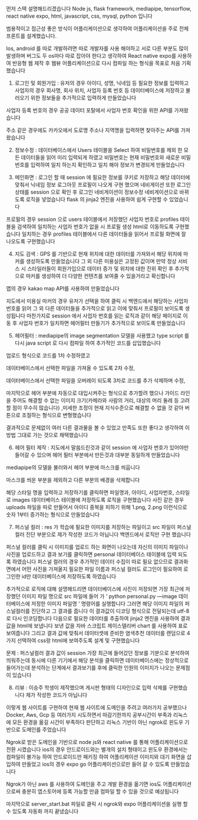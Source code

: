 먼저 스택 설명해드리겠습니다
Node js, flask framework, mediapipe, tensorflow, react native expo, html, javascript, css, mysql, python 입니다

범용적이고 접근성 좋은 방식이 어플리케이션으로 생각하여 어플리케이션을 주로 전체 프론트를 설계했습니다.

Ios, android 를 따로 개발하려면 따로 개발자를 사용 해야하고 서로 다른 부분도 많이 발생하며 버그도 두 os마다 따로 잡아야 한다고 생각하여 React native expo를 사용하여 반응형 웹 제작 후 웹뷰 어플리케이션으로 다시 컴파일 하는 형식을 목표로 처음 기획했습니다 


1. 로그인 및 회원가입 : 유저의 경우 아이디, 성명, 닉네임 등 필요한 정보를 입력하고 사업자의 경우 회사명, 회사 위치, 사업자 등록 번호 등 데이터베이스에 저장하고 불러오기 위한 정보들을 추가적으로 입력하게 만들었습니다

사업자 등록 번호의 경우 공공 데이터 포탈에서 사업자 번호 확인을 위한 API를 가져왔습니다

주소 같은 경우에도 카카오에서 도로명 주소나 지역명을 입력하면 찾아주는 API를 가져왔습니다

2. 정보수정 : 데이터베이스에서 Users 테이블을 Select 하여 비밀번호를 제외 한 모든 데이터들을 읽어 미리 입력되게 하였고 비밀번호는 현재 비밀번호와 새로운 비밀번호를 입력하여 일치 하는지 확인하고 일치 해야 정보가 변경되게 만들었습니다

3. 메인화면 : 로그인 할 때 session 에 필요한 정보를 쿠키로 저장하고 해당 데이터에 맞춰서 닉네임 정보 로그아웃 프로필이 나오게 구현 했으며 네비게이션 또한 로그인 상태를 session 으로 확인 후 로그인 네비게이션이 정보수정 네비게이션으로 바뀌도록 로직을 넣었습니다 flask 의 jinja2 엔진을 사용하여 쉽게 구현할 수 있었습니다

프로필의 경우 session 으로 users 테이블에서 저장했던 사업자 번호로 profiles 테이블을 검색하여 일치하는 사업자 번호가 없을 시 프로필 생성 html로 이동하도록 구현했습니다 일치하는 경우 profiles 테이블에서 다른 데이터들을 읽어서 프로필 화면에 잘 나오도록 구현했습니다

4. 지도 검색 : GPS 를 기반으로 현재 위치에 대한 데이터를 가져와서 해당 위치에 마커를 생성하도록 만들었습니다 그 외 다른 미용실은 고정된 값이며 만약 정상 서비스 시 스타일러들이 회원가입으로 데이터 증가 및 위치에 대한 진위 확인 후 추가적으로 마커를 생성하여 더 다양한 컨텐츠를 보여줄 수 있을거라고 확신합니다

맵의 경우 kakao map API를 사용하여 만들었습니다

지도에서 미용실 마커의 경우 유저가 선택을 하여 클릭 시 백엔드에서 해당하는 사업자 번호를 읽어 그 외 다른 데이터들을 추가적으로 읽고 이에 맞춰서 프로필이 보이도록 생성됩니다 마찬가지로 session 에서 사업자 번호를 읽는 로직과 같이 해당 페이지로 이동 후 사업자 번호가 일치하면 헤어필터 만들기가 추가적으로 보이도록 만들었습니다

5. 헤어필터 : mediapipe의 image segmentation 모델을 사용했고 type script 를 다시 java script 로 다시 컴파일 하여 추가적인 코드를 삽입했습니다 

업로드 형식으로 코드를 1차 수정하였고 

데이터베이스에서 선택한 파일을 가져올 수 있도록 2차 수정, 

데이터베이스에서 선택한 파일을 오버레이 되도록 3차로 코드를 추가 삭제하며 수정, 

마지막으로 헤어 부분에 자동으로 대입시켜주는 형식으로 추가할려 했으나 가이드 라인을 주어도 해결할 수 없는 이미지 크기(카메라와 사람의 거리, 대상의 머리 둘레 등 고려할 점이 무수히 많습니다) ,미세한 조정이 현재 지식수준으로 해결할 수 없을 것 같아 버튼으로 조절하는 형식으로 변형했습니다

결과적으로 문제없이 여러 다른 결과물을 볼 수 있었고 만족도 또한 좋다고 생각하여 이 방법 그대로 가는 것으로 채택했습니다

6. 헤어 필터 제작 : 지도에서 말씀드린것과 같이 session 에 사업자 번호가 있어야만 들어갈 수 있으며 헤어 필터 부분에서 만든것과 대부분 동일하게 만들었습니다

mediapipe의 모델을 불러와서 헤어 부분에 마스크를 씌웁니다

마스크를 씌운 부분을 제외하고 다른 부분의 배경을 삭제합니다

해당 스타일 명을 입력하고 저장하기를 클릭하면 파일명과, 아이디, 사업자번호, 스타일로 images 데이터베이스 테이블에 저장하도록 로직을 구현했습니다 사진 같은 경우 uploads 파일을 따로 만들어서 아이디 중복을 피하기 위해 1.png, 2.png 이런식으로 숫자 1부터 증가하는 형식으로 만들었습니다

7. 퍼스널 컬러 : res 가 학습에 필요한 이미지를 저장하는 파일이고 src 파일이 퍼스널 컬러 진단 부분으로 제가 작성한 코드가 아닙니다 백엔드에서 로직만 구현 했습니다

퍼스널 컬러를 클릭 시 이미지를 업로드 하는 화면이 나오는데 자신의 이미지 파일이나 사진을 업로드하고 결과 보기를 클릭하면 personal 데이터베이스 테이블에 입력 되도록 하였습니다 퍼스널 컬러의 경우 추가적인 데이터 수집이 따로 필요 없으므로 결과화면에서 어떤 사진을 가져올지 필요한 파일 이름과 퍼스널 컬러도 로그인이 필요하여 로그인한 id만 데이터베이스에 저장하도록 하였습니다

추가적으로 로직에 대해 설명해드리면 데이터베이스에 사진이 저장되면 가장 최근에 저장했던 이미지 파일 명으로 src 파일에 들어 가 ’ python personal.py —image 데이터베이스에 저정한 이미지 파일명 ‘ 명령어를 실행합니다 그러면 해당 이미지 파일의 퍼스널컬러를 진단하고 그 결과를 줍니다 이 결과값이 디코딩 형식으로 전달되는데 utf-8 로 다시 인코딩합니다 다음으로 필요한 데이터를 추출하여 jinja2 엔진을 사용하여 결과값을 html에 보냅니다 보낸 값을 자바 스크립트 제이스델리버 chart 를 사용하여 표로 보여줍니다 그리고 결과 값에 맞춰서 데이터셋에 준비한 염색추천 데이터를 랜덤으로 4가지 선택하여 css랑 html에 보여주도록 설계 및 구현했습니다

문제 : 퍼스널컬러 결과 값이 session 가장 최근에 들어갔던 정보를 기분으로 분석하여 띄워주는데 동시에 다른 기기에서 해당 분석을 클릭하면 데이터베이스에는 정상적으로 들어가는데 분석하는 단계에서 결과보기를 후에 클릭한 인원의 이미지가 나오는 문제점이 있습니다

8. 리뷰 : 이승주 학생이 제작했으며 게시판 형태의 디자인으로 입력 삭제를 구현했습니다 제가 작성한 코드가 아닙니다

이렇게 웹 사이트를 구현하여 현재 웹 사이트에 도메인을 주려고 여러가지 공부했으나 Docker, Aws, Gcp 등 여러가지 시도하면서 마감기한까지 공부시간이 부족과 리눅스에 모든 환경을 옮길 시간이 부족하다 판단하고 리눅스 기반이 아닌 ngrok로 윈도우 기반으로 도메인를 주었습니다


Ngrok로 받은 도메인을 기반으로 node js와 react native 를 통해 어플리케이션으로 전환 시켰습니다 ios의 경우 안드로이드와는 별개의 설치 형태이고 윈도우 환경에서는 컴파일이 불가능 하여 안드로이드만 패키징 하여 어플리케이션 이미지와 대기 화면을 삽입하여 만들었고 ios의 경우 expo go 어플리케이션으로만 들어 갈 수 있도록 만들었습니다

Ngrok가 아닌 aws 를 사용하여 도메인을 주고 개발 환경을 옮기면 ios도 어플리케이션으로써 충분히 앱스토어에 등록 가능할 만큼 컴파일 할 수 있을 것으로 예상됩니다

마지막으로 server_start.bat 파일로 클릭 시 ngrok와 expo 어플리케이션을 실행 할 수 있도록 자동화 까지 끝냈습니다
